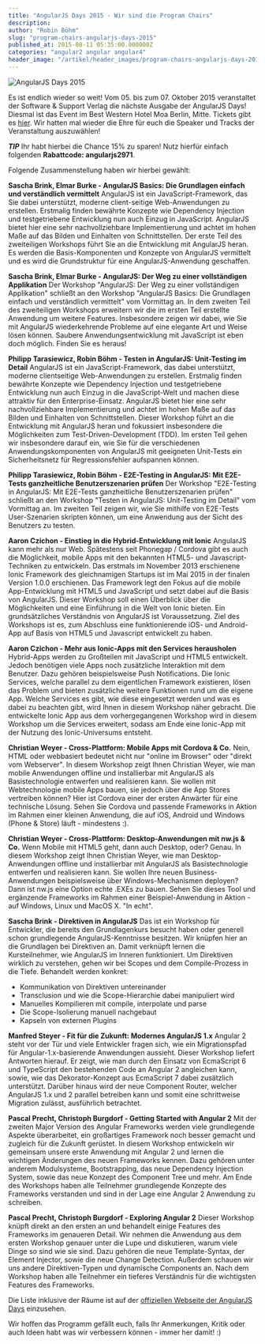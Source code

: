 ```yaml
---
title: "AngularJS Days 2015 - Wir sind die Program Chairs"
description: 
author: "Robin Böhm"
slug: "program-chairs-angularjs-days-2015"
published_at: 2015-08-11 05:35:00.000000Z
categories: "angular2 angular angular4"
header_image: "/artikel/header_images/program-chairs-angularjs-days-2015.jpg"
---
```


![AngularJS Days 2015](https://assets-production-workshops-de.s3.amazonaws.com/system/projects/1/uploads/75/Screen_Shot_2015-08-11_at_07.52.15.png)

Es ist endlich wieder so weit! Vom 05. bis zum 07. Oktober 2015 veranstaltet der Software & Support Verlag die nächste Ausgabe der AngularJS Days!
Diesmal ist das Event im Best Western Hotel Moa Berlin, Mitte. Tickets gibt es [hier](http://angularjs-days.de/2015fall/preise-anmeldung). Wir hatten mal wieder die Ehre für euch die Speaker und Tracks der Veranstaltung auszuwählen! 

***TIP***
Ihr habt hierbei die Chance 15% zu sparen! Nutz hierfür einfach folgenden **Rabattcode: angularjs2971**.

Folgende Zusammenstellung haben wir hierbei gewählt:

**Sascha Brink, Elmar Burke - AngularJS Basics: Die Grundlagen einfach und verständlich vermittelt**
AngularJS ist ein JavaScript-Framework, das Sie dabei unterstützt, moderne client-seitige Web-Anwendungen zu erstellen. Erstmalig finden bewährte Konzepte wie Dependency Injection und testgetriebene Entwicklung nun auch Einzug in JavaScript. AngularJS bietet hier eine sehr nachvollziehbare Implementierung und achtet im hohen Maße auf das Bilden und Einhalten von Schnittstellen. Der erste Teil des zweiteiligen Workshops führt Sie an die Entwicklung mit AngularJS heran. Es werden die Basis-Komponenten und Konzepte von AngularJS vermittelt und es wird die Grundstruktur für eine AngularJS-Anwendung geschaffen.

**Sascha Brink, Elmar Burke - AngularJS: Der Weg zu einer vollständigen Applikation**
Der Workshop "AngularJS: Der Weg zu einer vollständigen Applikation" schließt an den Workshop "AngularJS Basics: Die Grundlagen einfach und verständlich vermittelt" vom Vormittag an. In dem zweiten Teil des zweiteiligen Workshops erweitern wir die im ersten Teil erstellte Anwendung um weitere Features. Insbesondere zeigen wir dabei, wie Sie mit AngularJS wiederkehrende Probleme auf eine elegante Art und Weise lösen können. Saubere Anwendungsentwicklung mit JavaScript ist eben doch möglich. Finden Sie es heraus!

**Philipp Tarasiewicz, Robin Böhm - Testen in AngularJS: Unit-Testing im Detail**
AngularJS ist ein JavaScript-Framework, das dabei unterstützt, moderne clientseitige Web-Anwendungen zu erstellen. Erstmalig finden bewährte Konzepte wie Dependency Injection und testgetriebene Entwicklung nun auch Einzug in die JavaScript-Welt und machen diese attraktiv für den Enterprise-Einsatz. AngularJS bietet hier eine sehr nachvollziehbare Implementierung und achtet im hohen Maße auf das Bilden und Einhalten von Schnittstellen. Dieser Workshop führt an die Entwicklung mit AngularJS heran und fokussiert insbesondere die Möglichkeiten zum Test-Driven-Development (TDD). Im ersten Teil gehen wir insbesondere darauf ein, wie Sie für die verschiedenen Anwendungskomponenten von AngularJS mit geeigneten Unit-Tests ein Sicherheitsnetz für Regressionsfehler aufspannen können. 

**Philipp Tarasiewicz, Robin Böhm - E2E-Testing in AngularJS: Mit E2E-Tests ganzheitliche Benutzerszenarien prüfen**
Der Workshop "E2E-Testing in AngularJS: Mit E2E-Tests ganzheitliche Benutzerszenarien prüfen" schließt an den Workshop "Testen in AngularJS: Unit-Testing im Detail" vom Vormittag an. Im zweiten Teil zeigen wir, wie Sie mithilfe von E2E-Tests User-Szenarien skripten können, um eine Anwendung aus der Sicht des Benutzers zu testen.

**Aaron Czichon - Einstieg in die Hybrid-Entwicklung mit Ionic**
AngularJS kann mehr als nur Web. Spätestens seit Phonegap / Cordova gibt es auch die Möglichkeit, mobile Apps mit den bekannten HTML5- und Javascript-Techniken zu entwickeln. Das erstmals im November 2013 erschienene Ionic Framework des gleichnamigen Startups ist im Mai 2015 in der finalen Version 1.0.0 erschienen. Das Framework legt den Fokus auf die mobile App-Entwicklung mit HTML5 und JavaScript und setzt dabei auf die Basis von AngularJS. Dieser Workshop soll einen Überblick über die Möglichkeiten und eine Einführung in die Welt von Ionic bieten. Ein grundsätzliches Verständnis von AngularJS ist Voraussetzung. Ziel des Workshops ist es, zum Abschluss eine funktionierende iOS- und Android-App auf Basis von HTML5 und Javascript entwickelt zu haben.

**Aaron Czichon - Mehr aus Ionic-Apps mit den Services herausholen**
Hybrid-Apps werden zu Großteilen mit JavaScript und HTML5 entwickelt. Jedoch benötigen viele Apps noch zusätzliche Interaktion mit dem Benutzer. Dazu gehören beispielsweise Push Notifications. Die Ionic Services, welche parallel zu dem eigentlichen Framework existieren, lösen das Problem und bieten zusätzliche weitere Funktionen rund um die eigene App. Welche Services es gibt, wie diese eingesetzt werden und was es dabei zu beachten gibt, wird Ihnen in diesem Workshop näher gebracht. Die entwickelte Ionic App aus dem vorhergegangenen Workshop wird in diesem Workshop um die Services erweitert, sodass am Ende eine Ionic-App mit der Nutzung des Ionic-Universums entsteht.

**Christian Weyer - Cross-Plattform: Mobile Apps mit Cordova & Co.**
Nein, HTML oder webbasiert bedeutet nicht nur "online im Browser" oder "direkt vom Webserver". In diesem Workshop zeigt Ihnen Christian Weyer, wie man mobile Anwendungen offline und installierbar mit AngularJS als Basistechnologie entwerfen und realisieren kann. Sie wollen mit Webtechnologie mobile Apps bauen, sie jedoch über die App Stores vertreiben können? Hier ist Cordova einer der ersten Anwärter für eine technische Lösung. Sehen Sie Cordova und passende Frameworks in Aktion im Rahmen einer kleinen Anwendung, die auf iOS, Android und Windows (Phone & Store) läuft - mindestens :).

**Christian Weyer - Cross-Plattform: Desktop-Anwendungen mit nw.js & Co.**
Wenn Mobile mit HTML5 geht, dann auch Desktop, oder? Genau. In diesem Workshop zeigt Ihnen Christian Weyer, wie man Desktop-Anwendungen offline und installierbar mit AngularJS als Basistechnologie entwerfen und realisieren kann. Sie wollen Ihre neuen Business-Anwendungen beispielsweise über Windows-Mechanismen deployen? Dann ist nw.js eine Option echte .EXEs zu bauen. Sehen Sie dieses Tool und ergänzende Frameworks im Rahmen einer Beispiel-Anwendung in Aktion - auf Windows, Linux und MacOS X. "In echt".

**Sascha Brink - Direktiven in AngularJS**
Das ist ein Workshop für Entwickler, die bereits den Grundlagenkurs besucht haben oder generell schon grundlegende AngularJS-Kenntnisse besitzen. Wir knüpfen hier an die Grundlagen bei Direktiven an. Damit verknüpft lernen die Kursteilnehmer, wie AngularJS im Inneren funktioniert. Um Direktiven wirklich zu verstehen, gehen wir bei Scopes und dem Compile-Prozess in die Tiefe. Behandelt werden konkret:
 * Kommunikation von Direktiven untereinander
 * Transclusion und wie die Scope-Hierarchie dabei manipuliert wird
 * Manuelles Kompilieren mit compile, interpolate und parse
 * Die Scope-Isolierung manuell nachgebaut
 * Kapseln von externen Plugins

**Manfred Steyer - Fit für die Zukunft: Modernes AngularJS 1.x**
Angular 2 steht vor der Tür und viele Entwickler fragen sich, wie ein Migrationspfad für Angular-1.x-basierende Anwendungen aussieht. Dieser Workshop liefert Antworten hierauf. Er zeigt, wie man durch den Einsatz von EcmaScript 6 und TypeScript den bestehenden Code an Angular 2 angleichen kann, sowie, wie das Dekorator-Konzept aus EcmaScript 7 dabei zusätzlich unterstützt. Darüber hinaus wird der neue Component Router, welcher AngularJS 1.x und 2 parallel betreiben kann und somit eine schrittweise Migration zulässt, ausführlich betrachtet.

**Pascal Precht, Christoph Burgdorf - Getting Started with Angular 2**
Mit der zweiten Major Version des Angular Frameworks werden viele grundlegende Aspekte überarbeitet, ein großartiges Framework noch besser gemacht und zugleich für die Zukunft gerüstet. In diesem Workshop entwickeln wir gemeinsam unsere erste Anwendung mit Angular 2 und lernen die wichtigen Änderungen des neuen Frameworks kennen. Dazu gehören unter anderem Modulsysteme, Bootstrapping, das neue Dependency Injection System, sowie das neue Konzept des Component Tree und mehr. Am Ende des Workshops haben alle Teilnehmer grundlegende Konzepte des Frameworks verstanden und sind in der Lage eine Angular 2 Anwendung zu schreiben.

**Pascal Precht, Christoph Burgdorf - Exploring Angular 2**
Dieser Workshop knüpft direkt an den ersten an und behandelt einige Features des Frameworks im genaueren Detail. Wir nehmen die Anwendung aus dem ersten Workshop genauer unter die Lupe und diskutieren, warum viele Dinge so sind wie sie sind. Dazu gehören die neue Template-Syntax, der Element Injector, sowie die neue Change Detection. Außerdem schauen wir uns andere Direktiven-Typen und dynamische Components an. Nach dem Workshop haben alle Teilnehmer ein tieferes Verständnis für die wichtigsten Features des Frameworks.


Die Liste inklusive der Räume ist auf der [offiziellen Webseite der AngularJS Days](http://angularjs-days.de/2015fall/zeitplaner) einzusehen.

Wir hoffen das Programm gefällt euch, falls Ihr Anmerkungen, Kritik oder auch Ideen habt was wir verbessern können - immer her damit! :) 